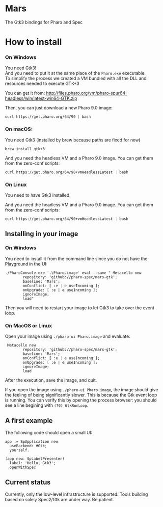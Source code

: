 # Mars
The Gtk3 bindings for Pharo and Spec

# How to install

### On Windows
You need Gtk3!  
And you need to put it at the same place of the `Pharo.exe` executable.  
To simplify the process we created a VM bundled with all the DLL and resources needed to execute GTK+3

You can get it from: http://files.pharo.org/vm/pharo-spur64-headless/win/latest-win64-GTK.zip

Then, you can just download a new Pharo 9.0 image: 

```
curl https://get.pharo.org/64/90 | bash
```

### On macOS: 

You need Gtk3 (installed by brew because paths are fixed for now)
```
brew install gtk+3
```

And you need the headless VM and a Pharo 9.0 image. You can get them from the zero-conf scripts: 

```
curl https://get.pharo.org/64/90+vmHeadlessLatest | bash
```


### On Linux
You need to have Gtk3 installed.

And you need the headless VM and a Pharo 9.0 image. You can get them from the zero-conf scripts: 

```
curl https://get.pharo.org/64/90+vmHeadlessLatest | bash
```


## Installing in your image

### On Windows
You need to install it from the command line since you do not have the Playground in the UI:
```
./PharoConsole.exe '.\Pharo.image' eval --save " Metacello new
        repository: 'github://pharo-spec/mars-gtk';
        baseline: 'Mars';
        onConflict: [ :e | e useIncoming ];
        onUpgrade: [ :e | e useIncoming ];
        ignoreImage;
        load"
```

Then you will need to restart your image to let Gtk3 to take over the event loop.

### On MacOS or Linux

Open your image using `./pharo-ui Pharo.image` and evaluate:
```Smalltalk
 Metacello new
        repository: 'github://pharo-spec/mars-gtk';
        baseline: 'Mars';
        onConflict: [ :e | e useIncoming ];
        onUpgrade: [ :e | e useIncoming ];
        ignoreImage;
        load
```
After the execution, save the image, and quit.

If you open the image using `./pharo-ui Pharo.image`, the image should give the feeling of being significantly slower. This is because the Gtk event loop is running. You can verify this by opening the process browser: you should see a line begining with `(70) GtkRunLoop`.

## A first example

The following code should open a small UI:

```Smalltalk
app := SpApplication new 
  useBackend: #Gtk;
  yourself.

(app new: SpLabelPresenter) 
  label: 'Hello, Gtk3';
  openWithSpec
```

## Current status

Currently, only the low-level infrastructure is supported. Tools building based on solely Spec2/Gtk are under way. Be patient.
